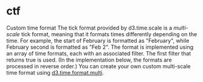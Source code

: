 # ctf
Custom time format
The tick format provided by d3.time.scale is a *multi-scale* tick format, meaning that it formats times differently depending on the time. For example, the start of February is formatted as "February", while February second is formatted as "Feb 2". The format is implemented using an array of time formats, each with an associated filter. The first filter that returns true is used. (In the implementation below, the formats are processed in reverse order.) You can create your own custom multi-scale time format using [d3.time.format.multi](https://github.com/mbostock/d3/wiki/Time-Formatting#wiki-format_multi).

